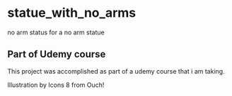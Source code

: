# statue_with_no_arms

no arm status for a no arm statue

## Part of Udemy course

This project was accomplished as part of a udemy course that i am taking. 

Illustration by Icons 8 from Ouch!
